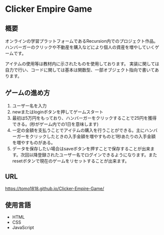 # Clicker Empire Game

## 概要
オンラインの学習プラットフォームであるRecursion内でのプロジェクト作品。
ハンバーガーのクリックや不動産を購入などにより個人の資産を増やしていくゲームです。

アイテムの使用等は教材内に示されたものを使用しております。
実装に関しては自力で行い、コードに関しては基本は関数型、一部オブジェクト指向で書いてあります。

## ゲームの進め方
1. ユーザー名を入力
2. newまたはloginボタンを押してゲームスタート
3. 最初は5万円をもっており、ハンバーガーをクリックすることで25円を獲得できる。(秒がゲーム内での1日を意味します)
4. 一定の金額を支払うことでアイテムの購入を行うことができる。主にハンバーガーをクリックしたときの入手金額を増やすものと1秒あたりの入手金額を増やすものがある。
5. データを保存したい場合はsaveボタンを押すことで保存することが出来ます。次回以降登録されたユーザー名でログインできるようになります。またresetボタンで現在のゲームをリセットすることが出来ます。

## URL
https://tomo1818.github.io/Clicker-Empire-Game/

## 使用言語
* HTML
* CSS
* JavaScript 
